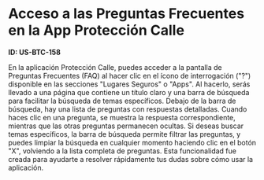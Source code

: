 # Acceso a las Preguntas Frecuentes en la App Protección Calle

**ID: US-BTC-158**

En la aplicación Protección Calle, puedes acceder a la pantalla de Preguntas Frecuentes (FAQ) al hacer clic en el ícono de interrogación ("?") disponible en las secciones "Lugares Seguros" o "Apps". Al hacerlo, serás llevado a una página que contiene un título claro y una barra de búsqueda para facilitar la búsqueda de temas específicos. Debajo de la barra de búsqueda, hay una lista de preguntas con respuestas detalladas. Cuando haces clic en una pregunta, se muestra la respuesta correspondiente, mientras que las otras preguntas permanecen ocultas. Si deseas buscar temas específicos, la barra de búsqueda permite filtrar las preguntas, y puedes limpiar la búsqueda en cualquier momento haciendo clic en el botón "X", volviendo a la lista completa de preguntas. Esta funcionalidad fue creada para ayudarte a resolver rápidamente tus dudas sobre cómo usar la aplicación.